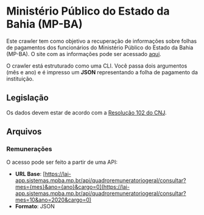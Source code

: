 # Ministério Público do Estado da Bahia (MP-BA)

Este crawler tem como objetivo a recuperação de informações sobre folhas de pagamentos
dos funcionários do Ministério Público do Estado da Bahia (MP-BA). O site com as informações
pode ser acessado [aqui](https://lai.sistemas.mpba.mp.br/).

O crawler está estruturado como uma CLI. Você passa dois argumentos (mês e ano) e é impresso um
**JSON** representando a folha de pagamento da instituição.

## Legislação

Os dados devem estar de acordo com a [Resolução 102 do CNJ](https://atos.cnj.jus.br/atos/detalhar/69).

## Arquivos
  
### Remunerações

O acesso pode ser feito a partir de uma API:

- **URL Base**: [https://lai-app.sistemas.mpba.mp.br/api/quadroremuneratoriogeral/consultar?mes={mes}&ano={ano}&cargo=0](https://lai-app.sistemas.mpba.mp.br/api/quadroremuneratoriogeral/consultar?mes=10&ano=2020&cargo=0)
- **Formato**: JSON